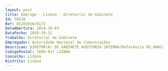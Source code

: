 ```yaml
--- 
layout: post
title: Emprego - Lisboa - Diretor(a) de Gabinete
Id: 70528
Ref: OE201910/0173
DataAbertura: 2019-10-03
DataFecho: 2019-10-31
Trabalho: Diretor(a) de Gabinete
Empregador: Autoridade Nacional de Comunicações
Descricao: DIRETOR(A) DE GABINETE AUDITORIA INTERNA(Referência DG_ANACOM I)
CodigoPostal: 1099-017 LISBOA
Concelho: Lisboa
Distrito: Lisboa
--- 
```

